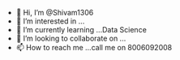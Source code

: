 - 👋 Hi, I’m @Shivam1306
- 👀 I’m interested in ...
- 🌱 I’m currently learning ...Data Science
- 💞️ I’m looking to collaborate on ...
- 📫 How to reach me ...call me on 8006092008

<!---
Shivam1306/Shivam1306 is a ✨ special ✨ repository because its `README.md` (this file) appears on your GitHub profile.
You can click the Preview link to take a look at your changes.
--->
